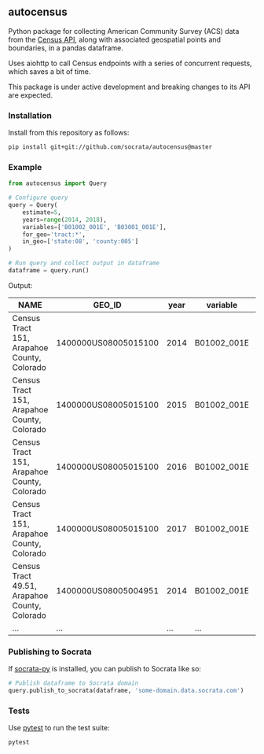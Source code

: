 autocensus
----------

Python package for collecting American Community Survey (ACS) data from the [Census API], along with associated geospatial points and boundaries, in a pandas dataframe.

Uses aiohttp to call Census endpoints with a series of concurrent requests, which saves a bit of time.

This package is under active development and breaking changes to its API are expected.

[Census API]: https://www.census.gov/developers

### Installation

Install from this repository as follows:

```sh
pip install git+git://github.com/socrata/autocensus@master
```

### Example

```python
from autocensus import Query

# Configure query
query = Query(
    estimate=5,
    years=range(2014, 2018),
    variables=['B01002_001E', 'B03001_001E'],
    for_geo='tract:*',
    in_geo=['state:08', 'county:005']
)

# Run query and collect output in dataframe
dataframe = query.run()
```

Output:

| NAME                                          | GEO_ID               | year | variable    | value | label                         | percent_change | difference | centroid  | geometry         |
|-----------------------------------------------|----------------------|------|-------------|-------|-------------------------------|----------------|------------|-----------|------------------|
| Census Tract 151, Arapahoe County, Colorado   | 1400000US08005015100 | 2014 | B01002_001E | 45.7  | Estimate - Median age - Total |                |            | POINT (…) | MULTIPOLYGON (…) |
| Census Tract 151, Arapahoe County, Colorado   | 1400000US08005015100 | 2015 | B01002_001E | 45.2  | Estimate - Median age - Total | -1.1           | -0.5       | POINT (…) | MULTIPOLYGON (…) |
| Census Tract 151, Arapahoe County, Colorado   | 1400000US08005015100 | 2016 | B01002_001E | 45.9  | Estimate - Median age - Total | 1.6            | 0.7        | POINT (…) | MULTIPOLYGON (…) |
| Census Tract 151, Arapahoe County, Colorado   | 1400000US08005015100 | 2017 | B01002_001E | 45.7  | Estimate - Median age - Total | -0.4           | -0.2       | POINT (…) | MULTIPOLYGON (…) |
| Census Tract 49.51, Arapahoe County, Colorado | 1400000US08005004951 | 2014 | B01002_001E | 26.4  | Estimate - Median age - Total |                |            | POINT (…) | MULTIPOLYGON (…) |
| …                                             | …                    | …    | …           | …     | …                             | …              | …          | …         | …                |

### Publishing to Socrata

If [socrata-py] is installed, you can publish to Socrata like so:

```python
# Publish dataframe to Socrata domain
query.publish_to_socrata(dataframe, 'some-domain.data.socrata.com')
```

[socrata-py]: https://github.com/socrata/socrata-py

### Tests

Use [pytest] to run the test suite:

```sh
pytest
```

[pytest]: https://pytest.org
